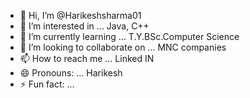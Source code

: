 - 👋 Hi, I’m @Harikeshsharma01
- 👀 I’m interested in ... Java, C++ 
- 🌱 I’m currently learning ... T.Y.BSc.Computer Science
- 💞️ I’m looking to collaborate on ... MNC companies
- 📫 How to reach me ... Linked IN
- 😄 Pronouns: ... Harikesh
- ⚡ Fun fact: ... 

<!---
Harikeshsharma01/Harikeshsharma01 is a ✨ special ✨ repository because its `README.md` (this file) appears on your GitHub profile.
You can click the Preview link to take a look at your changes.
--->
